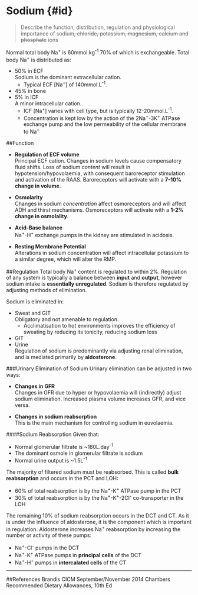 # Sodium {#id}
> Describe the function, distribution, regulation and physiological importance of sodium~~, chloride, potassium, magnesium, calcium and phosphate~~ ions

Normal total body Na<sup>+</sup> is 60mmol.kg<sup>-1</sup> 70% of which is exchangeable. Total body Na<sup>+</sup> is distributed as:
* 50% in ECF  
Sodium is the dominant extracellular cation.
  * Typical ECF [Na<sup>+</sup>] of 140mmol.L<sup>-1</sup>.
* 45% in bone
* 5% in ICF  
A minor intracellular cation.  
  * ICF [Na<sup>+</sup>] varies with cell type, but is typically 12-20mmol.L<sup>-1</sup>.
  * Concentration is kept low by the action of the 2Na<sup>+</sup>-3K<sup>+</sup> ATPase exchange pump and the low permeability of the cellular membrane to Na<sup>+</sup>



##Function
* **Regulation of ECF volume**  
  Principal ECF cation. Changes in sodium levels cause compensatory fluid shifts. Loss of sodium *content* will result in hypotension/hypovolaemia, with consequent baroreceptor stimulation and activation of the RAAS. Baroreceptors will activate with a **7-10% change in volume**.

* **Osmolarity**  
  Changes in sodium *concentration* affect osmoreceptors and will affect ADH and thirst mechanisms. Osmoreceptors will activate with a **1-2% change in osmolality**.
* **Acid-Base balance**  
  Na<sup>+</sup>-H<sup>+</sup> exchange pumps in the kidney are stimulated in acidosis.

* **Resting Membrane Potential**  
Alterations in sodium concentration will affect intracellular potassium to a similar degree, which will alter the RMP.

##Regulation
Total body Na<sup>+</sup> content is regulated to within 2%. Regulation of any system is typically a balance between **input** and **output**, however sodium intake is **essentially unregulated**. Sodium is therefore regulated by adjusting methods of elimination.


Sodium is eliminated in:
* Sweat and GIT  
Obligatory and not amenable to regulation.
  * Acclimatisation to hot environments improves the efficiency of sweating by reducing its tonicity, reducing sodium loss
* GIT
* Urine  
Regulation of sodium is predominantly via adjusting renal elimination, and is mediated primarily by **aldosterone**.

###Urinary Elimination of Sodium
Urinary elimination can be adjusted in two ways:
* **Changes in GFR**  
Changes in GFR due to hyper or hypovolaemia will (indirectly) adjust sodium elimination. Increased plasma volume increases GFR, and vice versa.

* **Changes in sodium reabsorption**  
This is the main mechanism for controlling sodium in euvolaemia.

####Sodium Reabsorption
Given that:
* Normal glomerular filtrate is ~180L.day<sup>-1</sup> 
* The dominant osmole in glomerular filtrate is sodium
* Normal urine output is ~1.5L<sup>-1</sup>


The majority of filtered sodium must be reabsorbed. This is called **bulk reabsorption** and occurs in the PCT and LOH:
* 60% of total reabsorption is by the Na<sup>+</sup>-K<sup>+</sup> ATPase pump in the PCT
* 30% of total reabsorption is by the Na<sup>+</sup>-K<sup>+</sup>-2Cl<sup>-</sup> co-transporter in the LOH


The remaining 10% of sodium reabsorption occurs in the DCT and CT. As it is under the influence of aldosterone, it is the component which is important in regulation. Aldosterone increases Na<sup>+</sup> reabsorption by increasing the number or activity of these pumps:
* Na<sup>+</sup>-Cl<sup>-</sup> pumps in the DCT
* Na<sup>+</sup>-K<sup>+</sup> ATPase pumps in **principal cells** of the DCT
* Na<sup>+</sup>-H<sup>+</sup> pumps in **intercalated cells** of the CT

---
##References
Brandis
CICM September/November 2014
Chambers
Recommended Dietary Allowances, 10th Ed